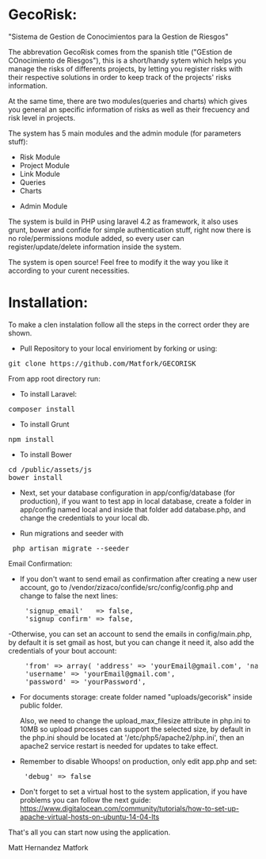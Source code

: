 GecoRisk:
=========
"Sistema de Gestion de Conocimientos para la Gestion de Riesgos"

The abbrevation GecoRisk comes from the spanish title ("GEstion de COnocimiento de Riesgos"), 
this is a short/handy sytem which helps you manage the risks of differents projects, by letting you register 
risks with their respective solutions in order to keep track of the projects' risks information.

At the same time, there are two modules(queries and charts) which gives you general an specific information of risks as well as
their frecuency and risk level in projects. 

The system has 5 main modules and the admin module (for parameters stuff):
- Risk Module
- Project Module
- Link Module
- Queries
- Charts
* Admin Module  

The system is build in PHP using laravel 4.2 as framework, it also uses grunt, bower and confide for simple authentication stuff,
right now there is no role/permissions module added, so every user can register/update/delete information inside the system.

The system is open source! Feel free to modify it the way you like it according to your curent necessities.


Installation:
============
To make a clen instalation follow all the steps in the correct order they are shown.  

- Pull Repository to your local envirioment by forking or using:
<pre>git clone https://github.com/Matfork/GECORISK</pre>

From app root directory run:

- To install Laravel:
<pre>composer install</pre>

- To install Grunt
<pre>npm install</pre>

- To install Bower
<pre>cd /public/assets/js
bower install</pre>

- Next, set your database configuration in app/config/database (for production), if you want to test app in local database, create a folder in app/config named local and inside that folder add database.php, and change the credentials to your local db.

- Run migrations and seeder with
<pre> php artisan migrate --seeder</pre>


Email Confirmation: 

- If you don't want to send email as confirmation after creating a new user account, go to 
/vendor/zizaco/confide/src/config/config.php and change to false the next lines:
<pre>
	'signup_email'   => false,
    'signup_confirm' => false,
</pre> 

-Otherwise, you can set an account to send the emails in config/main.php, by default it is set gmail as host, but you can change it need it, also add the credentials of your bout account:
<pre>
	'from' => array( 'address' => 'yourEmail@gmail.com', 'name' => 'GecoRisk' ), 	
	'username' => 'yourEmail@gmail.com',
	'password' => 'yourPassword',
</pre>


- For documents storage: create  folder named "uploads/gecorisk" inside public folder.
  
  Also, we need to change the upload_max_filesize attribute in php.ini to 10MB so upload processes can support the selected size, by default in the php.ini should be located at '/etc/php5/apache2/php.ini', then an apache2 service restart is needed for updates to take effect.


- Remember to disable Whoops! on production, only edit app.php and set:
	<pre> 'debug' => false</pre>


- Don't forget to set a virtual host to the system application, if you have problems you can follow the next guide:
https://www.digitalocean.com/community/tutorials/how-to-set-up-apache-virtual-hosts-on-ubuntu-14-04-lts


That's all you can start now using the application.


Matt Hernandez
Matfork